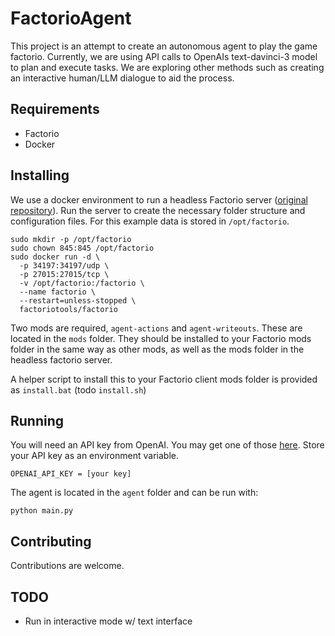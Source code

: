 # FactorioAgent

This project is an attempt to create an autonomous agent to play the game factorio. Currently, we are using API calls to OpenAIs text-davinci-3 model to plan and execute tasks. We are exploring other methods such as creating an interactive human/LLM dialogue to aid the process.


## Requirements
- Factorio
- Docker

## Installing

We use a docker environment to run a headless Factorio server ([original repository](https://github.com/factoriotools/factorio-docker)). Run the server to create the necessary folder structure and configuration files. For this example data is stored in `/opt/factorio`.

```shell
sudo mkdir -p /opt/factorio
sudo chown 845:845 /opt/factorio
sudo docker run -d \
  -p 34197:34197/udp \
  -p 27015:27015/tcp \
  -v /opt/factorio:/factorio \
  --name factorio \
  --restart=unless-stopped \
  factoriotools/factorio
```

Two mods are required, `agent-actions` and `agent-writeouts`. These are located in the `mods` folder. They should be installed to your Factorio mods folder in the same way as other mods, as well as the mods folder in the headless factorio server. 

A helper script to install this to your Factorio client mods folder is provided as `install.bat` (todo `install.sh`)

## Running

You will need an API key from OpenAI. You may get one of those [here](https://platform.openai.com/). Store your API key as an environment variable.

```
OPENAI_API_KEY = [your key] 
```

The agent is located in the `agent` folder and can be run with:

```
python main.py
```

## Contributing

Contributions are welcome.

## TODO

- Run in interactive mode w/ text interface
